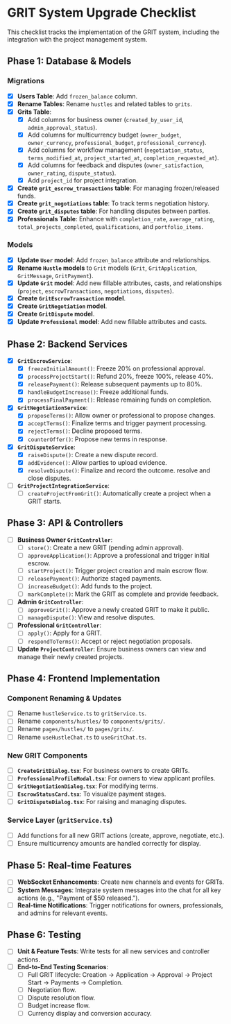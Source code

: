 # GRIT System Upgrade Checklist

This checklist tracks the implementation of the GRIT system, including the integration with the project management system.

## Phase 1: Database & Models

### Migrations
- [x] **Users Table**: Add `frozen_balance` column.
- [x] **Rename Tables**: Rename `hustles` and related tables to `grits`.
- [x] **Grits Table**:
    - [x] Add columns for business owner (`created_by_user_id`, `admin_approval_status`).
    - [x] Add columns for multicurrency budget (`owner_budget`, `owner_currency`, `professional_budget`, `professional_currency`).
    - [x] Add columns for workflow management (`negotiation_status`, `terms_modified_at`, `project_started_at`, `completion_requested_at`).
    - [x] Add columns for feedback and disputes (`owner_satisfaction`, `owner_rating`, `dispute_status`).
    - [x] Add `project_id` for project integration.
- [x] **Create `grit_escrow_transactions` table**: For managing frozen/released funds.
- [x] **Create `grit_negotiations` table**: To track terms negotiation history.
- [x] **Create `grit_disputes` table**: For handling disputes between parties.
- [x] **Professionals Table**: Enhance with `completion_rate`, `average_rating`, `total_projects_completed`, `qualifications`, and `portfolio_items`.

### Models
- [x] **Update `User` model**: Add `frozen_balance` attribute and relationships.
- [x] **Rename `Hustle` models** to `Grit` models (`Grit`, `GritApplication`, `GritMessage`, `GritPayment`).
- [x] **Update `Grit` model**: Add new fillable attributes, casts, and relationships (`project`, `escrowTransactions`, `negotiations`, `disputes`).
- [x] **Create `GritEscrowTransaction` model**.
- [x] **Create `GritNegotiation` model**.
- [x] **Create `GritDispute` model**.
- [x] **Update `Professional` model**: Add new fillable attributes and casts.

## Phase 2: Backend Services

- [x] **`GritEscrowService`**:
    - [x] `freezeInitialAmount()`: Freeze 20% on professional approval.
    - [x] `processProjectStart()`: Refund 20%, freeze 100%, release 40%.
    - [x] `releasePayment()`: Release subsequent payments up to 80%.
    - [x] `handleBudgetIncrease()`: Freeze additional funds.
    - [x] `processFinalPayment()`: Release remaining funds on completion.
- [x] **`GritNegotiationService`**:
    - [x] `proposeTerms()`: Allow owner or professional to propose changes.
    - [x] `acceptTerms()`: Finalize terms and trigger payment processing.
    - [x] `rejectTerms()`: Decline proposed terms.
    - [x] `counterOffer()`: Propose new terms in response.
- [x] **`GritDisputeService`**:
    - [x] `raiseDispute()`: Create a new dispute record.
    - [x] `addEvidence()`: Allow parties to upload evidence.
    - [x] `resolveDispute()`: Finalize and record the outcome. resolve and close disputes.
- [ ] **`GritProjectIntegrationService`**:
    - [ ] `createProjectFromGrit()`: Automatically create a project when a GRIT starts.

## Phase 3: API & Controllers

- [ ] **Business Owner `GritController`**:
    - [ ] `store()`: Create a new GRIT (pending admin approval).
    - [ ] `approveApplication()`: Approve a professional and trigger initial escrow.
    - [ ] `startProject()`: Trigger project creation and main escrow flow.
    - [ ] `releasePayment()`: Authorize staged payments.
    - [ ] `increaseBudget()`: Add funds to the project.
    - [ ] `markComplete()`: Mark the GRIT as complete and provide feedback.
- [ ] **Admin `GritController`**:
    - [ ] `approveGrit()`: Approve a newly created GRIT to make it public.
    - [ ] `manageDispute()`: View and resolve disputes.
- [ ] **Professional `GritController`**:
    - [ ] `apply()`: Apply for a GRIT.
    - [ ] `respondToTerms()`: Accept or reject negotiation proposals.
- [ ] **Update `ProjectController`**: Ensure business owners can view and manage their newly created projects.

## Phase 4: Frontend Implementation

### Component Renaming & Updates
- [ ] Rename `hustleService.ts` to `gritService.ts`.
- [ ] Rename `components/hustles/` to `components/grits/`.
- [ ] Rename `pages/hustles/` to `pages/grits/`.
- [ ] Rename `useHustleChat.ts` to `useGritChat.ts`.

### New GRIT Components
- [ ] **`CreateGritDialog.tsx`**: For business owners to create GRITs.
- [ ] **`ProfessionalProfileModal.tsx`**: For owners to view applicant profiles.
- [ ] **`GritNegotiationDialog.tsx`**: For modifying terms.
- [ ] **`EscrowStatusCard.tsx`**: To visualize payment stages.
- [ ] **`GritDisputeDialog.tsx`**: For raising and managing disputes.

### Service Layer (`gritService.ts`)
- [ ] Add functions for all new GRIT actions (create, approve, negotiate, etc.).
- [ ] Ensure multicurrency amounts are handled correctly for display.

## Phase 5: Real-time Features

- [ ] **WebSocket Enhancements**: Create new channels and events for GRITs.
- [ ] **System Messages**: Integrate system messages into the chat for all key actions (e.g., "Payment of $50 released.").
- [ ] **Real-time Notifications**: Trigger notifications for owners, professionals, and admins for relevant events.

## Phase 6: Testing

- [ ] **Unit & Feature Tests**: Write tests for all new services and controller actions.
- [ ] **End-to-End Testing Scenarios**:
    - [ ] Full GRIT lifecycle: Creation -> Application -> Approval -> Project Start -> Payments -> Completion.
    - [ ] Negotiation flow.
    - [ ] Dispute resolution flow.
    - [ ] Budget increase flow.
    - [ ] Currency display and conversion accuracy.
